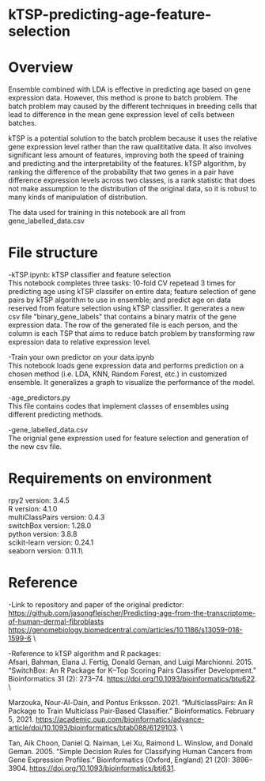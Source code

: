 # kTSP-predicting-age-feature-selection
# Overview
Ensemble combined with LDA is effective in predicting age based on gene expression data. However, this method is prone to batch problem. The batch problem may caused by the different techniques in breeding cells that lead to difference in the mean gene expression level of cells between batches.

kTSP is a potential solution to the batch problem because it uses the relative gene expression level rather than the raw qualititative data. It also involves significant less amount of features, improving both the speed of training and predicting and the interpretability of the features. kTSP algorithm, by ranking the difference of the probability that two genes in a pair have difference expression levels across two classes, is a rank statistic that does not make assumption to the distribution of the original data, so it is robust to many kinds of manipulation of distribution. 

The data used for training in this notebook are all from gene_labelled_data.csv

# File structure
-kTSP.ipynb: kTSP classifier and feature selection\
This notebook completes three tasks: 10-fold CV repetead 3 times for predicting age using kTSP classifer on entire data; feature selection of gene pairs by kTSP algorithm to use in ensemble; and predict age on data reserved from feature selection using kTSP classifier. It generates a new csv file "binary_gene_labels" that contains a binary matrix of the gene expression data. The row of the generated file is each person, and the column is each TSP that aims to reduce batch problem by transforming raw expression data to relative expression level.

-Train your own predictor on your data.ipynb\
This notebook loads gene expression data and performs prediction on a chosen method (i.e. LDA, KNN, Random Forest, etc.) in customized ensemble. It generalizes a graph to visualize the performance of the model.

-age_predictors.py\
This file contains codes that implement classes of ensembles using different predicting methods.

-gene_labelled_data.csv\
The orignial gene expression used for feature selection and generation of the new csv file.

# Requirements on environment
rpy2 version: 3.4.5\
R version: 4.1.0\
multiClassPairs version: 0.4.3\
switchBox version: 1.28.0\
python version: 3.8.8\
scikit-learn version: 0.24.1\
seaborn version: 0.11.1\

# Reference
-Link to repository and paper of the original predictor: \
https://github.com/jasongfleischer/Predicting-age-from-the-transcriptome-of-human-dermal-fibroblasts \
https://genomebiology.biomedcentral.com/articles/10.1186/s13059-018-1599-6 \

-Reference to kTSP algorithm and R packages:\
Afsari, Bahman, Elana J. Fertig, Donald Geman, and Luigi Marchionni. 2015. “SwitchBox: An R Package for K–Top Scoring Pairs Classifier Development.” Bioinformatics 31 (2): 273–74. https://doi.org/10.1093/bioinformatics/btu622. \

Marzouka, Nour-Al-Dain, and Pontus Eriksson. 2021. “MulticlassPairs: An R Package to Train Multiclass Pair-Based Classifier.” Bioinformatics. February 5, 2021. https://academic.oup.com/bioinformatics/advance-article/doi/10.1093/bioinformatics/btab088/6129103. \

Tan, Aik Choon, Daniel Q. Naiman, Lei Xu, Raimond L. Winslow, and Donald Geman. 2005. “Simple Decision Rules for Classifying Human Cancers from Gene Expression Profiles.” Bioinformatics (Oxford, England) 21 (20): 3896–3904. https://doi.org/10.1093/bioinformatics/bti631.
